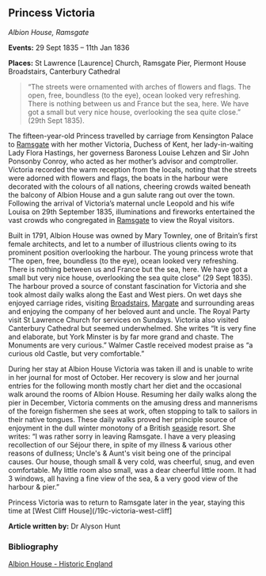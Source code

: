 ## Princess Victoria
*Albion House, Ramsgate*

**Events:** 29 Sept 1835 – 11th Jan 1836

**Places:** St Lawrence [Laurence] Church, Ramsgate Pier, Piermont House Broadstairs, Canterbury Cathedral

>“The streets were ornamented with arches of flowers and flags. The open, free, boundless (to the eye), ocean looked very refreshing. There is nothing between us and France but the sea, here. We have got a small but very nice house, overlooking the sea quite close.” (29th Sept 1835).

The fifteen-year-old Princess travelled by carriage from Kensington Palace to [Ramsgate](/dickens/19c-ramsgate) with her mother Victoria, Duchess of Kent, her lady-in-waiting Lady Flora Hastings, her governess Baroness Louise Lehzen and Sir John Ponsonby Conroy, who acted as her mother’s advisor and comptroller. Victoria recorded the warm reception from the locals, noting that the streets were adorned with flowers and flags, the boats in the harbour were decorated with the colours of all nations, cheering crowds waited beneath the balcony of Albion House and a gun salute rang out over the town. Following the arrival of Victoria’s maternal uncle Leopold and his wife Louisa on 29th September 1835, illuminations and fireworks entertained the vast crowds who congregated in [Ramsgate](/dickens/19c-ramsgate) to view the Royal visitors.

Built in 1791, Albion House was owned by Mary Townley, one of Britain’s first female architects, and let to a number of illustrious clients owing to its prominent position overlooking the harbour. The young princess wrote that “The open, free, boundless (to the eye), ocean looked very refreshing. There is nothing between us and France but the sea, here. We have got a small but very nice house, overlooking the sea quite close” (29 Sept 1835). The harbour proved a source of constant fascination for Victoria and she took almost daily walks along the East and West piers. On wet days she enjoyed carriage rides, visiting [Broadstairs](/dickens/broadstairs-19th-century), [Margate](/dickens/19c-margate) and surrounding areas and enjoying the company of her beloved aunt and uncle. The Royal Party visit St Lawrence Church for services on Sundays. Victoria also visited Canterbury Cathedral but seemed underwhelmed. She writes “It is very fine and elaborate, but York Minster is by far more grand and chaste. The Monuments are very curious.” Walmer Castle received modest praise as “a curious old Castle, but very comfortable.”

During her stay at Albion House Victoria was taken ill and is unable to write in her journal for most of October. Her recovery is slow and her journal entries for the following month mostly chart her diet and the occasional walk around the rooms of Albion House. Resuming her daily walks along the pier in December, Victoria comments on the amusing dress and mannerisms of the foreign fishermen she sees at work, often stopping to talk to sailors in their native tongues. These daily walks proved her principle source of enjoyment in the dull winter monotony of a British [seaside](19c-seaside) resort. She writes: “I was rather sorry in leaving Ramsgate. I have a very pleasing recollection of our Séjour there, in spite of my illness & various other reasons of dullness; Uncle's & Aunt's visit being one of the principal causes. Our house, though small & very cold, was cheerful, snug, and even comfortable. My little room also small, was a dear cheerful little room. It had 3 windows, all having a fine view of the sea, & a very good view of the harbour & pier.”

Princess Victoria was to return to Ramsgate later in the year, staying this time at [West Cliff House](/19c-victoria-west-cliff]

**Article written by:** Dr Alyson Hunt

### Bibliography
[Albion House - Historic England](https://historicengland.org.uk/listing/the-list/list-entry/1085418)
